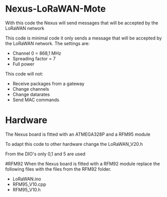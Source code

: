 # Nexus-LoRaWAN-Mote
With this code the Nexus will send messages that will be accepted by the LoRaWAN network

This code is minimal code it only sends a message that will be accepted by the LoRaWAN network.
The settings are:

- Channel 0 = 868,1 MHz
- Spreading factor = 7
- Full power

This code will not:
- Receive packages from a gateway
- Change channels
- Change datarates
- Send MAC commands

# Hardware
The Nexus board is fitted with an ATMEGA328P and a RFM95 module

To adapt this code to other hardware change the LoRaWAN_V20.h

From the DIO's only 0,1 and 5 are used

#RFM92
When the Nexus board is fitted with a RFM92 module replace the following files with the files from the RFM92 folder.
- LoRaWAN.ino
- RFM95_V10.cpp
- RFM95_V10.h
